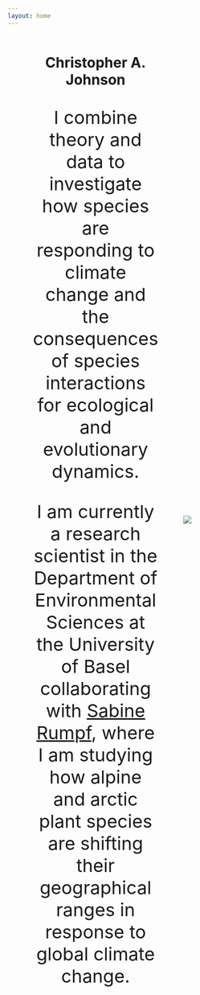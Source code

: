 ```yaml
---
layout: home
---
```


<div style="display: flex; align-items: center;">
  <div style="flex: 1; text-align: center; padding: 0 10%;">

<h1> Christopher A. Johnson </h1>
<p style="font-size: 36px;">I combine theory and data to investigate how species are responding to climate change and the consequences of species interactions for ecological and evolutionary dynamics.</p>
<p style="font-size: 36px;">I am currently a research scientist in the Department of Environmental Sciences at the University of Basel collaborating with <a href="https://www.eco.duw.unibas.ch/en/" target="_blank" rel="noopener">Sabine Rumpf</a>, where I am studying how alpine and arctic plant species are shifting their geographical ranges in response to global climate change.</p>

  </div>
  <div style="flex: 1;">
    <img src="{{ '/images/Chris_homepage.jpg' | relative_url }}" style="max-height: 10in; height: auto; width: auto;">
  </div>
</div>

